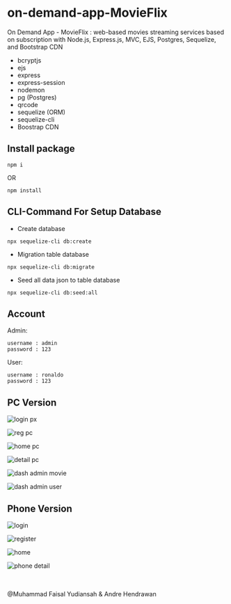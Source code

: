 # on-demand-app-MovieFlix
On Demand App - MovieFlix : web-based movies streaming services based on subscription with Node.js, Express.js, MVC, EJS, Postgres, Sequelize, and Bootstrap CDN

- bcryptjs
- ejs
- express
- express-session
- nodemon
- pg (Postgres)
- qrcode
- sequelize (ORM)
- sequelize-cli
- Boostrap CDN

## Install package
```
npm i
```
OR
```
npm install
```

## CLI-Command For Setup Database

- Create database
```
npx sequelize-cli db:create
```
- Migration table database
```
npx sequelize-cli db:migrate
```
- Seed all data json to table database
```
npx sequelize-cli db:seed:all
```

## Account

Admin:
```
username : admin
password : 123
```

User:
```
username : ronaldo
password : 123
```

## PC Version 
![login px](https://github.com/faisalyudiansah/On-Demand-App-Express-MVC-Sequelize/assets/142356615/7aa3994e-ebca-4900-a944-792187f509b7)

![reg pc](https://github.com/faisalyudiansah/On-Demand-App-Express-MVC-Sequelize/assets/142356615/84048165-b19b-4dc2-a3e9-8b4895cd9a8b)

![home pc](https://github.com/faisalyudiansah/On-Demand-App-Express-MVC-Sequelize/assets/142356615/86cd535a-8df0-4d57-a95b-21b86dadccd1)

![detail pc](https://github.com/faisalyudiansah/On-Demand-App-Express-MVC-Sequelize/assets/142356615/69df0bc9-a11f-45f9-9f29-4cdb42e307f5)

![dash admin movie](https://github.com/faisalyudiansah/On-Demand-App-Express-MVC-Sequelize/assets/142356615/5de63d99-ffba-4534-95b0-ec95fc3e93d7)

![dash admin user](https://github.com/faisalyudiansah/On-Demand-App-Express-MVC-Sequelize/assets/142356615/72720c5c-5262-4f80-b59f-616fe3ac6e9c)

## Phone Version
![login](https://github.com/faisalyudiansah/On-Demand-App-Express-MVC-Sequelize/assets/142356615/4cd06005-b57e-4fd4-acde-d04f3b5ea223)

![register](https://github.com/faisalyudiansah/On-Demand-App-Express-MVC-Sequelize/assets/142356615/63ccefa0-0102-4d90-a508-41e23466cb7d)

![home](https://github.com/faisalyudiansah/On-Demand-App-Express-MVC-Sequelize/assets/142356615/33a1bbe4-917a-489d-b11a-f5a2d78e2b50)

![phone detail](https://github.com/faisalyudiansah/On-Demand-App-Express-MVC-Sequelize/assets/142356615/f4b0de34-dc36-4088-a48d-947ceb713bc5)

<br>
<br>
@Muhammad Faisal Yudiansah & Andre Hendrawan
